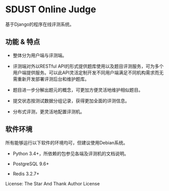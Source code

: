 # SDUST Online Judge

基于Django的程序在线评测系统。

## 功能 & 特点

* 整体分为用户端与评测端。

* 评测端对外以RESTful API的形式提供题库使用以及题目评测服务，可为多个用户端提供服务。可以此API灵活定制开发不同用户端满足不同机构需求而无需重新开发部署评测后台和维护题库。

* 题目进一步分解出题元的概念，可更加方便灵活地维护相似题目。

* 提交状态按测试数据分组记录，获得更加全面的评测信息。

* 分布式评测，更灵活地配置评测机。

## 软件环境

所有能够运行以下软件的环境均可，但建议使用Debian系统。

* Python 3.4+，所依赖的包参见各端及评测机的文档说明。

* PostgreSQL 9.6+

* Redis 3.2.7+


License: The Star And Thank Author License
